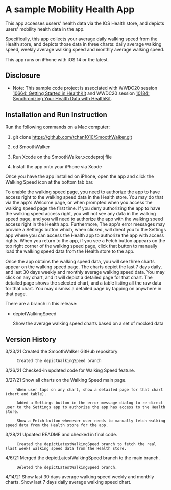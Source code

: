 # A sample Mobility Health App

This app accesses ussers' health data via the IOS Health store, and depicts users' mobility health data in the app. 

Specifically, this app collects your average daily walking speed from the Health store, and depicts those data in three charts: daily average walking speed, weekly average walking speed and monthly average walking speed.

This app runs on iPhone with iOS 14 or the latest.

## Disclosure

- Note: This sample code project is associated with WWDC20 session [10664: Getting Started in HealthKit](https://developer.apple.com/wwdc20/10664/) and WWDC20 session [10184: Synchronizing Your Health Data with HealthKit](https://developer.apple.com/wwdc20/10184/).


## Installation and Run Instruction 

Run the following commands on a Mac computer:

1. git clone https://github.com/tchan1010/SmoothWalker.git

2. cd SmoothWalker

3. Run Xcode on the SmoothWalker.xcodeproj file

4. Install the app onto your iPhone via Xcode

Once you have the app installed on iPhone, open the app and click the Walking Speed icon at the bottom tab bar.

To enable the walking speed page, you need to authorize the app to have access right to the walking speed data in the Health store. You may do that via the app's Welcome page, or when prompted when you access the walking speed page the first time. If you deny authorizing the app to have the walking speed access right, you will not see any data in the walking speed page, and you will need to authorize the app with the walking speed access right in the Health app. Furthermore, The app's error messages may provide a Settings button which, when clicked, will direct you to the Settings app where you can access the Health app to authorize the app with access rights. When you return to the app, if you see a Fetch button appears on the top right corner of the walking speed page, click that button to manually load the walking speed data from the Health store to the app.

Once the app obtains the walking speed data, you will see three charts appear on the walking speed page. The charts depict the last 7 days daily, and last 30 days weekly and monthly average walking speed data. You may click on any chart, and it will depict a detailed page for that chart. The detailed page shows the selected chart, and a table listing all the raw data for that chart. You may dismiss a detailed page by tapping on anywhere in that page.

There are a branch in this release:

* depictWalkingSpeed  

    Show the average walking speed charts based on a set of mocked data


## Version History

3/23/21  Created the SmoothWalker GitHub repository

         Created the depictWalkingSpeed branch

3/26/21  Checked-in updated code for Walking Speed feature.

3/27/21  Show all charts on the Walking Speed main page.

         When user taps on any chart, show a detailed page for that chart (chart and table).

         Added a Settings button in the error message dialog to re-direct user to the Settings app to authorize the app has access to the Health store.

         Show a Fetch button whenever user needs to manually fetch walking speed data from the Health store for the app.

3/28/21  Updated README and checked in final code.

         Created the depictLatestWalkingSpeed branch to fetch the real (last week) walking speed data from the Health store.

4/6/21   Merged the depictLatestWalkingSpeed branch to the main branch.

         Deleted the depictLatestWalkingSpeed branch.

4/14/21  Show last 30 days average walking speed weekly and monthly charts. Show last 7 days daily average
         walking speed chart.
